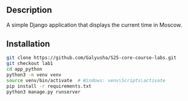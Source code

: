 # 

## Description
A simple Django application that displays the current time in Moscow.

## Installation
```bash
git clone https://github.com/Galyusha/S25-core-course-labs.git
git checkout lab1
cd app_python
python3 -m venv venv
source venv/bin/activate  # Windows: venv\Scripts\activate
pip install -r requirements.txt
python3 manage.py runserver

